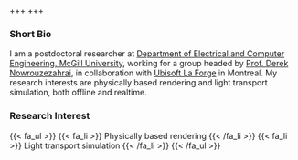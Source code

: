 +++
+++

### Short Bio
I am a postdoctoral researcher at [Department of Electrical and Computer Engineering, McGill University](https://www.mcgill.ca/ece/), working for a group headed by [Prof. Derek Nowrouzezahrai](https://www.cim.mcgill.ca/~derek/), in collaboration with [Ubisoft La Forge](https://www.ubisoft.com/en-us/studio/laforge) in Montreal. My research interests are physically based rendering and light transport simulation, both offline and realtime.

### Research Interest
{{< fa_ul >}}
{{< fa_li >}}
Physically based rendering
{{< /fa_li >}}
{{< fa_li >}}
Light transport simulation
{{< /fa_li >}}
{{< /fa_ul >}}

